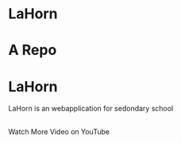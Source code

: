 # LaHorn

# A Repo

# LaHorn

<!-- A Git Repo to keep COPTIA N+ Packet Tracer Lab Tutorials -->

LaHorn is an webapplication for sedondary school

##

Watch More Video on YouTube
